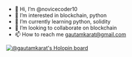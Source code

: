 - 👋 Hi, I’m @novicecoder10
- 👀 I’m interested in blockchain, python
- 🌱 I’m currently learning python, solidity
- 💞️ I’m looking to collaborate on blockchain
- 📫 How to reach me gautamkarat@gmail.com

[![@gautamkarat's Holopin board](https://holopin.me/gautamkarat)](https://holopin.io/@gautamkarat)

<!---
novicecoder10/novicecoder10 is a ✨ special ✨ repository because its `README.md` (this file) appears on your GitHub profile.
You can click the Preview link to take a look at your changes.
--->
